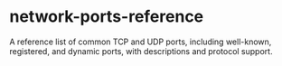 # network-ports-reference
A reference list of common TCP and UDP ports, including well-known, registered, and dynamic ports, with descriptions and protocol support.
